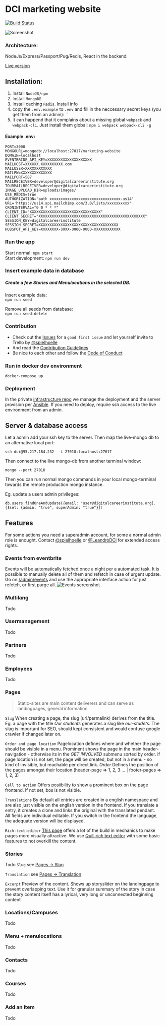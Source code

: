 # DCI marketing website

[![Build Status](https://travis-ci.org/DigitalCareerInstitute/marketing-website.svg?branch=master)](https://travis-ci.org/DigitalCareerInstitute/marketing-website)

![Screenshot](screenshot.png)

### Architecture:

NodeJs/Express/Passport/Pug/Redis, React in the backend

[Live version](https://digitalcareerinstitute.org)  

## Installation:
1. Install `NodeJS/npm`
1. Install `MongoDB`
1. Install caching `Redis`. [Install info](https://redis.io/download#installation)
1. copy the `.env.example` to `.env` and fill in the neccessary secret keys (you get them from an admin): ``
1. It can happend that it complains about a missing global `webpack` and `webpack-cli`. Just install them global: `npm i webpack webpack-cli -g`


#### Example .env:
```
PORT=3000
MONGOURL=mongodb://localhost:27017/marketing-website
DOMAIN=localhost
EVENTBRIDE_API_KEY=XXXXXXXXXXXXXXXXXXXX
MAILHOST=XXXXXX.XXXXXXXXXX.com
MAILUSER=XXXXXXXXXXXX
MAILPW=XXXXXXXXXXXXXX
MAILPORT=587
MAILRECEIVER=developer@digitalcareerinstitute.org
TOURMAILRECEIVER=developer@digitalcareerinstitute.org
IMAGE_UPLOAD_DIR=uploads/images/
USE_REDIS=true
AUTHORIZATION='auth xxxxxxxxxxxxxxxxxxxxxxxxxxxxxxxx-us14'
URL='https://us14.api.mailchimp.com/3.0/lists/xxxxxxxxxx'
CRONINTERVAL="0 0 * * *"
CLIENT_ID="XXXXXXXXXXXXXXXXXXXXXXXXXXXXXXXX"
CLIENT_SECRET="XXXXXXXXXXXXXXXXXXXXXXXXXXXXXXXXXXXXXXXXXXXXXXXX"
SESSION_KEY=digitalcareerinstitute
SESSION_SECRET=XXXXXXXXXXXXXXXXXXXXXXXXXXXXXXXXXXXX
HUBSPOT_API_KEY=XXXXXXXX-00XX-0000-0000-XXXXXXXXXXXX

```

### Run the app

Start normal: `npm start`  
Start development: `npm run dev`

### Insert example data in database

##### Create a few Stories and Menulocations in the selected DB.

Insert example data:  
`npm run seed`

Remove all seeds from database:  
`npm run seed:delete`

### Contribution
- Check out the [Issues](https://github.com/DigitalCareerInstitute/marketing-website/issues) for a `good first issue` and let yourself invite to Trello by [@spielhoelle](mailto:thomas.kuhnert@digitalcareerinstitute.org)
- And read  the [Contribution Guidelines](CONTRIBUTING.md)
- Be nice to each other and follow the [Code of Conduct](https://github.com/digitalcareerinstitute/marketing-website/CODE_OF_CONDUCT.md)


### Run in docker dev environment  
`docker-compose up`

### Deployment
In the private [infrastructure repo](https://github.com/DigitalCareerInstitute/infrastructure) we manage the deployment and the server provision per [Ansible](https://www.ansible.com/). If you need to deploy, require ssh access to the live environment from an admin.


## Server & database access
Let a admin add your ssh key to the server. Then map the live-mongo db to an alternative local port:

`ssh dci@95.217.184.232  -L 27018:localhost:27017`

Then connect to the live mongo-db from another terminal window:

`mongo --port 27018`

Then you can run normal mongo commands in your local mongo-terminal towards the remote production mongo instance. 

Eg. update a users admin privileges:
```
db.users.findOneAndUpdate({email: "user@digitalcareerinstitute.org}, {$set: {admin: "true", superAdmin: "true"}})
```

## Features

For some actions you need a superadmin account, for some a normal admin role is enought. Contact [@spielhoelle](mailto:thomas.kuhnert@digitalcareerinstitute.org) or [@LeandroDCI](https://github.com/LeandroDCI) for extended access rights.

### Events from eventbrite

Events will be automatically fetched once a night per a automated task. It is possible to  manually delete all of them and refetch in case of urgent update. Go on [/admin/events](https://digitalcareerinstitute.org/admin/events) and use the appropriate interface action for just refetch, or first purge all.
![Events screenshot](/docs/events.png)

### Multilang
Todo

### Usermanagement
Todo

### Partners
Todo

### Employees
Todo

### Pages
> Static-sites are main content deliverers and can serve as landingpages, general information

`Slug`
When creating a page, the slug (url/permalink) derives from the title. Eg. a page with the title *Our students* generates a slug like *our-studets*. The slug is important for SEO, should kept consistent and would confuse google crawler if changed later on.

`Order and page location`
Pagelocation defines where and whether the page should be visible in a menu. Prominent shows the page in the main header-navigation - otherwise its in the *GET INVOLVED* submenu sorted by order. If page location is not set, the page will be created, but not in a menu - so kind of invisible, but reachable per direct link.
*Order* Defines the position of the pages amongst their location (header-page => 1, 2, 3 ... | footer-pages => 1, 2, 3)

`Call to action`
Offers posiibility to show a prominent box on the page frontend. If not set, bos is not visible.

`Translations`
By default all entries are created in a english namespace and are also just visible on the english version in the frontend. If you translate a entry, it creates a clone and links the original with the translated pendant. All fields are individual editable. If you switch in the frontend the language, the adequate version will be displayed.

`Rich-text-editor`
[This page](https://digitalcareerinstitute.org/pages/test) offers a lot of the build in mechanics to make pages more visually attractive. We use [Quill rich text editor](https://quilljs.com/) with some basic features to not overkill the content.

### Stories
Todo
`Slug` see [Pages -> Slug](https://github.com/DigitalCareerInstitute/marketing-website/#pages)

`Translation` see [Pages -> Translation](https://github.com/DigitalCareerInstitute/marketing-website/#pages)

`Excerpt` Preview of the content. Shows up storyslider on the landingpage to prevent overlapping text. Use it for granular summary of the story in case the story content itself has a lyrical, very long or unconnected beginning content

### Locations/Campuses
Todo

### Menu + menulocations
Todo

### Contacts
Todo

### Courses
Todo

### Add an item
Todo

